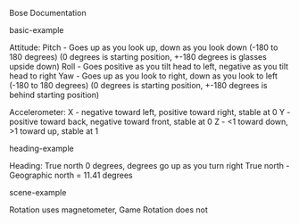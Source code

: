 Bose Documentation

basic-example

Attitude:
Pitch - Goes up as you look up, down as you look down (-180 to 180 degrees) (0 degrees is starting position, +-180 degrees is glasses upside down)
Roll - Goes positive as you tilt head to left, negative as you tilt head to right
Yaw - Goes up as you look to right, down as you look to left (-180 to 180 degrees) (0 degrees is starting position, +-180 degrees is behind starting position)

Accelerometer:
X - negative toward left, positive toward right, stable at 0
Y - positive toward back, negative toward front, stable at 0
Z - <1 toward down, >1 toward up, stable at 1

heading-example

Heading:
True north 0 degrees, degrees go up as you turn right
True north - Geographic north = 11.41 degrees

scene-example

Rotation uses magnetometer, Game Rotation does not